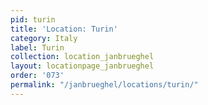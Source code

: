 ```yaml
---
pid: turin
title: 'Location: Turin'
category: Italy
label: Turin
collection: location_janbrueghel
layout: locationpage_janbrueghel
order: '073'
permalink: "/janbrueghel/locations/turin/"
---
```

